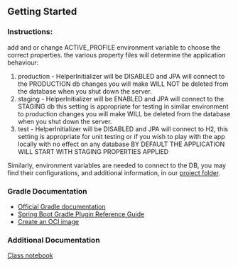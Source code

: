 ## Getting Started
### Instructions:
add and or change ACTIVE_PROFILE environment variable to choose the correct properties.
the various property files will determine the application behaviour:
1. production - HelperInitializer will be DISABLED and JPA will connect to the PRODUCTION db
    changes you will make WILL NOT be deleted from the database when you shut down the server.
2. staging - HelperInitializer will be ENABLED and JPA will connect to the STAGING db
    this setting is appropriate for testing in similar environment to production
    changes you will make WILL be deleted from the database when you shut down the server.
3. test - HelperInitializer will be DISABLED and JPA will connect to H2,
    this setting is appropriate for unit testing
    or if you wish to play with the app locally with no effect on any database
BY DEFAULT THE APPLICATION WILL START WITH STAGING PROPERTIES APPLIED

Similarly, environment variables are needed to connect to the DB, you may find their configurations, and additional information,
in our [project folder](https://drive.google.com/drive/folders/10RyL90qONrEUS2BbO4fNHSUQx6-8Dg6B?usp=share_link).

### Gradle Documentation
* [Official Gradle documentation](https://docs.gradle.org)
* [Spring Boot Gradle Plugin Reference Guide](https://docs.spring.io/spring-boot/docs/2.7.6/gradle-plugin/reference/html/)
* [Create an OCI image](https://docs.spring.io/spring-boot/docs/2.7.6/gradle-plugin/reference/html/#build-image)


### Additional Documentation
[Class notebook](https://afekacollege.sharepoint.com/:o:/r/sites/Integrative/SiteAssets/Integrative%20SW%20Engineering%20Notebook?d=wb89662193ef146c99db9c202ab01e3bd&csf=1&web=1&e=jwZq1u)

